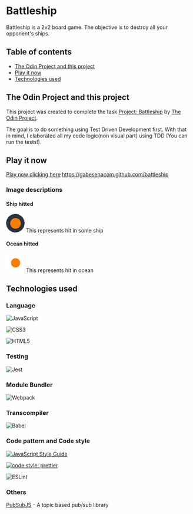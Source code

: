# Battleship
Battleship is a 2v2 board game. The objective is to destroy all your opponent's ships.

## Table of contents

- [The Odin Project and this project](#the-odin-project-and-this-project)
- [Play it now](#play-it-now)
- [Technologies used](#technologies-used)

## The Odin Project and this project
This project was created to complete the task [Project: Battleship](https://www.theodinproject.com/paths/full-stack-javascript/courses/javascript/lessons/battleship) by [The Odin Project](https://www.theodinproject.com).

The goal is to do something using Test Driven Development first. With that in mind, I elaborated all my code logic(non visual part) using TDD (You can run the tests!).

## Play it now
[Play now clicking here](https://gabesenacom.github.com/battleship)
https://gabesenacom.github.com/battleship

### Image descriptions

#### Ship hitted
![Ship hitted](readme_images/ship-hitted.png)
This represents hit in some ship

#### Ocean hitted
![Ocean hitted](readme_images/ocean-hitted.png)
This represents hit in ocean

## Technologies used

### Language
![JavaScript](https://img.shields.io/badge/javascript-%23323330.svg?style=for-the-badge&logo=javascript&logoColor=%23F7DF1E)

![CSS3](https://img.shields.io/badge/css3-%231572B6.svg?style=for-the-badge&logo=css3&logoColor=white)

![HTML5](https://img.shields.io/badge/html5-%23E34F26.svg?style=for-the-badge&logo=html5&logoColor=white)

### Testing

![Jest](https://img.shields.io/badge/-jest-%23C21325?style=for-the-badge&logo=jest&logoColor=white)

### Module Bundler

![Webpack](https://img.shields.io/badge/webpack-%238DD6F9.svg?style=for-the-badge&logo=webpack&logoColor=black)

### Transcompiler
![Babel](https://img.shields.io/badge/Babel-F9DC3e?style=for-the-badge&logo=babel&logoColor=black)

### Code pattern and Code style
[![JavaScript Style Guide](https://cdn.rawgit.com/standard/standard/master/badge.svg)](https://github.com/standard/standard)

[![code style: prettier](https://img.shields.io/badge/code_style-prettier-ff69b4.svg?style=flat-square)](https://github.com/prettier/prettier)

![ESLint](https://img.shields.io/badge/ESLint-4B3263?style=for-the-badge&logo=eslint&logoColor=white)

### Others

[PubSubJS](https://github.com/mroderick/PubSubJS) - A topic based pub/sub library
